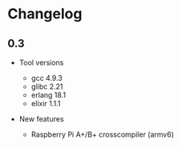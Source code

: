 # Changelog

## 0.3

  * Tool versions
    * gcc 4.9.3
    * glibc 2.21
    * erlang 18.1
    * elixir 1.1.1

  * New features
    * Raspberry Pi A+/B+ crosscompiler (armv6)

